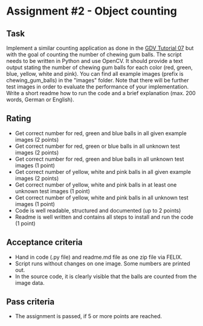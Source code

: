 # Assignment #2 - Object counting

## Task
Implement a similar counting application as done in the [GDV Tutorial 07](../GDV_tutorial_07.py) but with the goal of counting the number of chewing gum balls. The script needs to be written in Python and use OpenCV. It should provide a text output stating the number of chewing gum balls for each color (red, green, blue, yellow, white and pink). You can find all example images (prefix is chewing_gum_balls) in the "images" folder. Note that there will be further test images in order to evaluate the performance of your implementation.
Write a short readme how to run the code and a brief explanation (max. 200 words, German or English).

## Rating
- Get correct number for red, green and blue balls in all given example images (2 points)
- Get correct number for red, green or blue balls in all unknown test images (2 points)
- Get correct number for red, green and blue balls in all unknown test images (1 point)
- Get correct number of yellow, white and pink balls in all given example images (2 points)
- Get correct number of yellow, white and pink balls in at least one unknown test images (1 point)
- Get correct number of yellow, white and pink balls in all unknown test images (1 point)
- Code is well readable, structured and documented (up to 2 points)
- Readme is well written and contains all steps to install and run the code (1 point)

## Acceptance criteria
- Hand in code (.py file) and readme.md file as one zip file via FELIX.
- Script runs without changes on one image. Some numbers are printed out.
- In the source code, it is clearly visible that the balls are counted from the image data.

## Pass criteria
- The assignment is passed, if 5 or more points are reached.